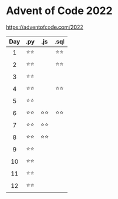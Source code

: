 # Advent of Code 2022
https://adventofcode.com/2022

| Day |  .py  |  .js  | .sql  |
|:---:|:-----:|:-----:|:-----:|
|  1  | ⭐⭐ |       | ⭐⭐ |
|  2  | ⭐⭐ |       | ⭐⭐ |
|  3  | ⭐⭐ |       |       |
|  4  | ⭐⭐ |       | ⭐⭐ |
|  5  | ⭐⭐ |       |       |
|  6  | ⭐⭐ | ⭐⭐ | ⭐⭐ |
|  7  | ⭐⭐ | ⭐⭐ |       |
|  8  | ⭐⭐ | ⭐⭐ |       |
|  9  | ⭐⭐ |       |       |
| 10  | ⭐⭐ |       |       |
| 11  | ⭐⭐ |       |       |
| 12  | ⭐⭐ |       |       |